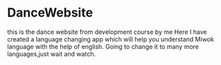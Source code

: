 # DanceWebsite
this is the dance website from development course by me
Here I have created a language changing app which will help you understand Miwok language with the help of english. 
Going to change it to many more languages,just wait and watch.
